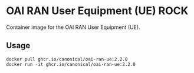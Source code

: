 # OAI RAN User Equipment (UE) ROCK

Container image for the OAI RAN User Equipment (UE).

## Usage

```console
docker pull ghcr.io/canonical/oai-ran-ue:2.2.0
docker run -it ghcr.io/canonical/oai-ran-ue:2.2.0
```

